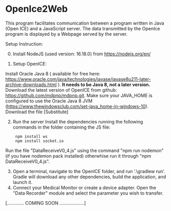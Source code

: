 # OpenIce2Web

This program facilitates communication between a program written in Java (Open ICE) and a JavaScript server.
The data transmitted by the OpenIce program is displayed by a Webpage served by the server.

Setup Instruction:

0. Install NodeJS (used version: 16.18.0) from https://nodejs.org/en/

1. Setup OpenICE: 

Install Oracle Java 8 ( available for free here: https://www.oracle.com/java/technologies/javase/javase8u211-later-archive-downloads.html ). **It needs to be Java 8, not a later version.**
Download the latest version of OpenICE from github: https://github.com/mdpnp/mdpnp.git.
Make sure your JAVA_HOME is configured to use the Oracle Java 8 JVM (https://www.thewindowsclub.com/set-java_home-in-windows-10).
Download the file [Substitute]



2. Run the server
   Install the dependencies running the following commands in the folder containing the JS file:
   ```
    npm install ws 
    npm install socket.io
    ```
  Run the file "DataReceiveV0_4.js" using the command "npm run nodemon" (if you have nodemon pack installed) otherwhise run it through "npm DataReceiveV0_4.js".
  
  

3. Open a terminal, navigate to the OpenICE folder, and run ‘.\gradlew run’. Gradle will download any other dependencies, build the application, and launch it.
4. Connect your Medical Monitor or create a device adapter. Open the "Data Recorder" module and select the parameter you wish to transfer.


[............. COMING SOON ...................]
